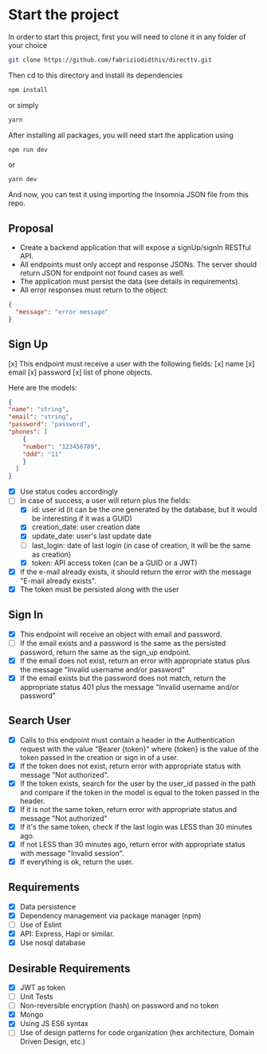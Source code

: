 # Start the project

In order to start this project, first you will need to clone it in any folder of your choice

```bash
git clone https://github.com/fabriziodidthis/directtv.git
```

Then cd to this directory and install its dependencies

```bash
npm install
```

or simply

```bash
yarn
```

After installing all packages, you will need start the application using

```bash
npm run dev
```

or

```bash
yarn dev
```

And now, you can test it using importing the Insomnia JSON file from this repo.

## Proposal

- Create a backend application that will expose a signUp/signIn RESTful API.
- All endpoints must only accept and response JSONs. The server should return JSON
for endpoint not found cases as well.
- The application must persist the data (see details in requirements).
- All error responses must return to the object:

```json
{
  "message": "error message"
}
```

## Sign Up

[x] This endpoint must receive a user with the following fields:
    [x] name
    [x] email
    [x] password
    [x] list of phone objects.

Here are the models:

```json
{
"name": "string",
"email": "string",
"password": "password",
"phones": [
    {
    "number": "123456789",
    "ddd": "11"
    }
  ]
}
```

- [x] Use status codes accordingly
- [ ] In case of success, a user will return plus the fields:
  - [x] id: user id (it can be the one generated by the database, but it would be interesting if it was a GUID)
  - [x] creation_date: user creation date
  - [x] update_date: user's last update date
  - [ ] last_login: date of last login (in case of creation, it will be the same as
  creation)
  - [x] token: API access token (can be a GUID or a JWT)

- [x] If the e-mail already exists, it should return the error with the message "E-mail already exists".
- [x] The token must be persisted along with the user

## Sign In

- [x] This endpoint will receive an object with email and password.
- [ ] If the email exists and a password is the same as the persisted password, return the same as the sign_up endpoint.
- [x] If the email does not exist, return an error with appropriate status plus the message "Invalid username and/or password"
- [x] If the email exists but the password does not match, return the appropriate status 401 plus the message "Invalid username and/or password"

## Search User

- [x] Calls to this endpoint must contain a header in the Authentication request with the value "Bearer {token}" where {token} is the value of the token passed in the creation or sign in of a user.
- [x] If the token does not exist, return error with appropriate status with message "Not authorized".
- [x] If the token exists, search for the user by the user_id passed in the path and compare if the token in the model is equal to the token passed in the header.
- [x] If it is not the same token, return error with appropriate status and message "Not authorized"
- [x] If it's the same token, check if the last login was LESS than 30 minutes ago.
- [x] If not LESS than 30 minutes ago, return error with appropriate status with message "Invalid session".
- [x] If everything is ok, return the user.

## Requirements

- [x] Data persistence
- [x] Dependency management via package manager (npm)
- [ ] Use of Eslint
- [x] API: Express, Hapi or similar.
- [x] Use nosql database

## Desirable Requirements

- [x] JWT as token
- [ ] Unit Tests
- [ ] Non-reversible encryption (hash) on password and no token
- [x] Mongo
- [x] Using JS ES6 syntax
- [ ] Use of design patterns for code organization (hex architecture, Domain Driven Design, etc.)
